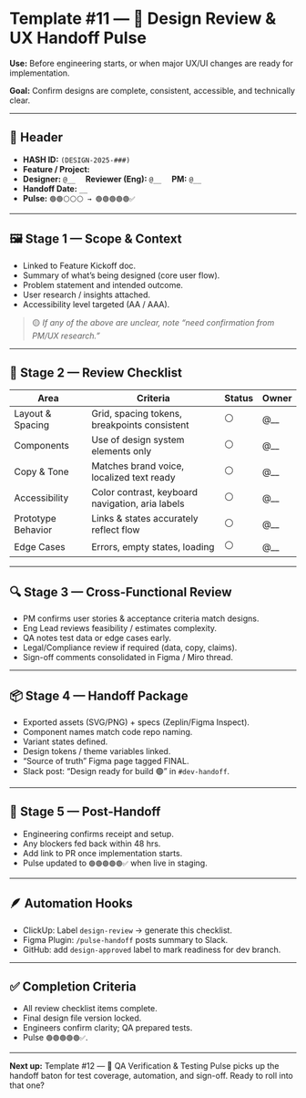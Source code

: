 # Template #11 — 🎨 Design Review & UX Handoff Pulse

**Use:** Before engineering starts, or when major UX/UI changes are ready for implementation.

**Goal:** Confirm designs are complete, consistent, accessible, and technically clear.

---

## 🧾 Header
- **HASH ID:** `(DESIGN-2025-###)`
- **Feature / Project:**
- **Designer:** `@__`  **Reviewer (Eng):** `@__`  **PM:** `@__`
- **Handoff Date:** `__`
- **Pulse:** `🟢🟢⚪️⚪️⚪️ → 🟢🟢🟢🟢🟢✅`

---

## 🖼 Stage 1 — Scope & Context
- Linked to Feature Kickoff doc.
- Summary of what’s being designed (core user flow).
- Problem statement and intended outcome.
- User research / insights attached.
- Accessibility level targeted (AA / AAA).

> 🟡 *If any of the above are unclear, note “need confirmation from PM/UX research.”*

---

## 🧩 Stage 2 — Review Checklist

| Area | Criteria | Status | Owner |
| --- | --- | --- | --- |
| Layout & Spacing | Grid, spacing tokens, breakpoints consistent | ⚪️ | @__ |
| Components | Use of design system elements only | ⚪️ | @__ |
| Copy & Tone | Matches brand voice, localized text ready | ⚪️ | @__ |
| Accessibility | Color contrast, keyboard navigation, aria labels | ⚪️ | @__ |
| Prototype Behavior | Links & states accurately reflect flow | ⚪️ | @__ |
| Edge Cases | Errors, empty states, loading | ⚪️ | @__ |

---

## 🔍 Stage 3 — Cross-Functional Review
- PM confirms user stories & acceptance criteria match designs.
- Eng Lead reviews feasibility / estimates complexity.
- QA notes test data or edge cases early.
- Legal/Compliance review if required (data, copy, claims).
- Sign-off comments consolidated in Figma / Miro thread.

---

## 📦 Stage 4 — Handoff Package
- Exported assets (SVG/PNG) + specs (Zeplin/Figma Inspect).
- Component names match code repo naming.
- Variant states defined.
- Design tokens / theme variables linked.
- “Source of truth” Figma page tagged FINAL.
- Slack post: “Design ready for build 🟢” in `#dev-handoff`.

---

## 🧭 Stage 5 — Post-Handoff
- Engineering confirms receipt and setup.
- Any blockers fed back within 48 hrs.
- Add link to PR once implementation starts.
- Pulse updated to `🟢🟢🟢🟢🟢✅` when live in staging.

---

## 🪶 Automation Hooks
- ClickUp: Label `design-review` → generate this checklist.
- Figma Plugin: `/pulse-handoff` posts summary to Slack.
- GitHub: add `design-approved` label to mark readiness for dev branch.

---

## ✅ Completion Criteria
- All review checklist items complete.
- Final design file version locked.
- Engineers confirm clarity; QA prepared tests.
- Pulse `🟢🟢🟢🟢🟢✅`.

---

**Next up:** Template #12 — 🧪 QA Verification & Testing Pulse picks up the handoff baton for test coverage, automation, and sign-off. Ready to roll into that one?
